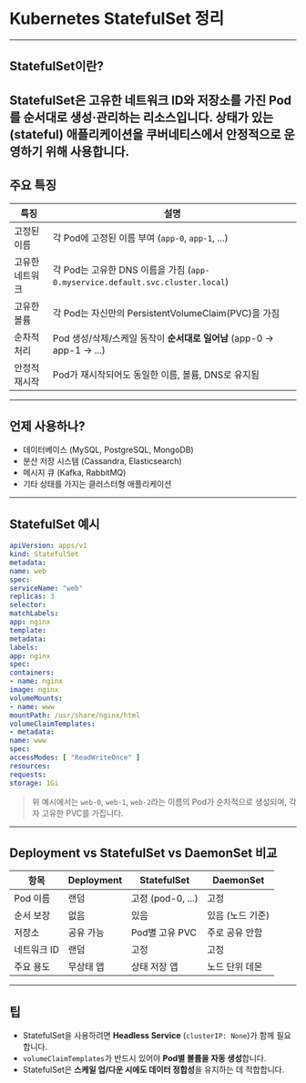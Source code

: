 # Kubernetes StatefulSet 정리
---
## StatefulSet이란?
StatefulSet은 **고유한 네트워크 ID와 저장소를 가진 Pod를 순서대로 생성·관리**하는 리소스입니다.
**상태가 있는(stateful) 애플리케이션**을 쿠버네티스에서 안정적으로 운영하기 위해 사용합니다.
---
## 주요 특징
| 특징 | 설명 |
|------|------|
| 고정된 이름 | 각 Pod에 고정된 이름 부여 (`app-0`, `app-1`, ...) |
| 고유한 네트워크 | 각 Pod는 고유한 DNS 이름을 가짐 (`app-0.myservice.default.svc.cluster.local`) |
| 고유한 볼륨 | 각 Pod는 자신만의 PersistentVolumeClaim(PVC)을 가짐 |
| 순차적 처리 | Pod 생성/삭제/스케일 동작이 **순서대로 일어남** (app-0 → app-1 → ...) |
| 안정적 재시작 | Pod가 재시작되어도 동일한 이름, 볼륨, DNS로 유지됨 |
---
## 언제 사용하나?
- 데이터베이스 (MySQL, PostgreSQL, MongoDB)
- 분산 저장 시스템 (Cassandra, Elasticsearch)
- 메시지 큐 (Kafka, RabbitMQ)
- 기타 상태를 가지는 클러스터형 애플리케이션
---
## StatefulSet 예시
```yaml
apiVersion: apps/v1
kind: StatefulSet
metadata:
name: web
spec:
serviceName: "web"
replicas: 3
selector:
matchLabels:
app: nginx
template:
metadata:
labels:
app: nginx
spec:
containers:
- name: nginx
image: nginx
volumeMounts:
- name: www
mountPath: /usr/share/nginx/html
volumeClaimTemplates:
- metadata:
name: www
spec:
accessModes: [ "ReadWriteOnce" ]
resources:
requests:
storage: 1Gi
```
> 위 예시에서는 `web-0`, `web-1`, `web-2`라는 이름의 Pod가 순차적으로 생성되며, 각자 고유한 PVC를 가집니다.
---
## Deployment vs StatefulSet vs DaemonSet 비교
| 항목 | Deployment | StatefulSet | DaemonSet |
|-------------|------------------|------------------|------------------|
| Pod 이름 | 랜덤 | 고정 (pod-0, ...) | 고정 |
| 순서 보장 | 없음 | 있음 | 있음 (노드 기준) |
| 저장소 | 공유 가능 | Pod별 고유 PVC | 주로 공유 안함 |
| 네트워크 ID | 랜덤 | 고정 | 고정 |
| 주요 용도 | 무상태 앱 | 상태 저장 앱 | 노드 단위 데몬 |
---
## 팁
- StatefulSet을 사용하려면 **Headless Service** (`clusterIP: None`)가 함께 필요합니다.
- `volumeClaimTemplates`가 반드시 있어야 **Pod별 볼륨을 자동 생성**합니다.
- StatefulSet은 **스케일 업/다운 시에도 데이터 정합성**을 유지하는 데 적합합니다.
